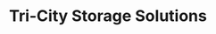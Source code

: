---
title: "Tri-City Storage Solutions"
url: /scottsdale/tri-city-storage-solutions/
shop: Mieten
---